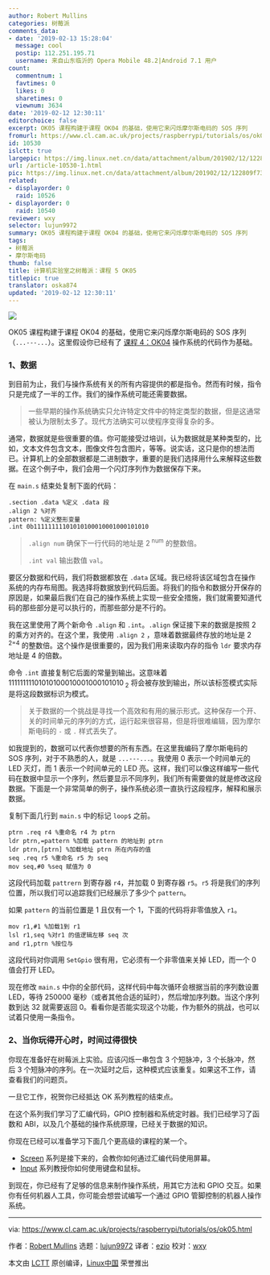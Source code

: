 ```yaml
---
author: Robert Mullins
categories: 树莓派
comments_data:
- date: '2019-02-13 15:28:04'
  message: cool
  postip: 112.251.195.71
  username: 来自山东临沂的 Opera Mobile 48.2|Android 7.1 用户
count:
  commentnum: 1
  favtimes: 0
  likes: 0
  sharetimes: 0
  viewnum: 3634
date: '2019-02-12 12:30:11'
editorchoice: false
excerpt: OK05 课程构建于课程 OK04 的基础，使用它来闪烁摩尔斯电码的 SOS 序列
fromurl: https://www.cl.cam.ac.uk/projects/raspberrypi/tutorials/os/ok05.html
id: 10530
islctt: true
largepic: https://img.linux.net.cn/data/attachment/album/201902/12/122809f73x8z1xl73xhhm7.jpg
url: /article-10530-1.html
pic: https://img.linux.net.cn/data/attachment/album/201902/12/122809f73x8z1xl73xhhm7.jpg.thumb.jpg
related:
- displayorder: 0
  raid: 10526
- displayorder: 0
  raid: 10540
reviewer: wxy
selector: lujun9972
summary: OK05 课程构建于课程 OK04 的基础，使用它来闪烁摩尔斯电码的 SOS 序列
tags:
- 树莓派
- 摩尔斯电码
thumb: false
title: 计算机实验室之树莓派：课程 5 OK05
titlepic: true
translator: oska874
updated: '2019-02-12 12:30:11'
---
```


![](/data/attachment/album/201902/12/122809f73x8z1xl73xhhm7.jpg)


OK05 课程构建于课程 OK04 的基础，使用它来闪烁摩尔斯电码的 SOS 序列（`...---...`）。这里假设你已经有了 [课程 4：OK04](/article-10526-1.html) 操作系统的代码作为基础。


### 1、数据


到目前为止，我们与操作系统有关的所有内容提供的都是指令。然而有时候，指令只是完成了一半的工作。我们的操作系统可能还需要数据。



> 
> 一些早期的操作系统确实只允许特定文件中的特定类型的数据，但是这通常被认为限制太多了。现代方法确实可以使程序变得复杂的多。
> 
> 
> 


通常，数据就是些很重要的值。你可能接受过培训，认为数据就是某种类型的，比如，文本文件包含文本，图像文件包含图片，等等。说实话，这只是你的想法而已。计算机上的全部数据都是二进制数字，重要的是我们选择用什么来解释这些数据。在这个例子中，我们会用一个闪灯序列作为数据保存下来。


在 `main.s` 结束处复制下面的代码：



```
.section .data %定义 .data 段
.align 2 %对齐
pattern: %定义整形变量
.int 0b11111111101010100010001000101010
```


> 
> `.align num` 确保下一行代码的地址是 2<sup> num</sup> 的整数倍。
> 
> 
> `.int val` 输出数值 `val`。
> 
> 
> 


要区分数据和代码，我们将数据都放在 `.data` 区域。我已经将该区域包含在操作系统的内存布局图。我选择将数据放到代码后面。将我们的指令和数据分开保存的原因是，如果最后我们在自己的操作系统上实现一些安全措施，我们就需要知道代码的那些部分是可以执行的，而那些部分是不行的。


我在这里使用了两个新命令 `.align` 和 `.int`。`.align` 保证接下来的数据是按照 2 的乘方对齐的。在这个里，我使用 `.align 2` ，意味着数据最终存放的地址是 2<sup> 2=4</sup> 的整数倍。这个操作是很重要的，因为我们用来读取内存的指令 `ldr` 要求内存地址是 4 的倍数。


命令 `.int` 直接复制它后面的常量到输出。这意味着 11111111101010100010001000101010<sub> 2</sub> 将会被存放到输出，所以该标签模式实际是将这段数据标识为模式。



> 
> 关于数据的一个挑战是寻找一个高效和有用的展示形式。这种保存一个开、关的时间单元的序列的方式，运行起来很容易，但是将很难编辑，因为摩尔斯电码的 `-` 或 `.` 样式丢失了。
> 
> 
> 


如我提到的，数据可以代表你想要的所有东西。在这里我编码了摩尔斯电码的 SOS 序列，对于不熟悉的人，就是 `...---...`。我使用 0 表示一个时间单元的 LED 灭灯，而 1 表示一个时间单元的 LED 亮。这样，我们可以像这样编写一些代码在数据中显示一个序列，然后要显示不同序列，我们所有需要做的就是修改这段数据。下面是一个非常简单的例子，操作系统必须一直执行这段程序，解释和展示数据。


复制下面几行到 `main.s` 中的标记 `loop$` 之前。



```
ptrn .req r4 %重命名 r4 为 ptrn
ldr ptrn,=pattern %加载 pattern 的地址到 ptrn
ldr ptrn,[ptrn] %加载地址 ptrn 所在内存的值
seq .req r5 %重命名 r5 为 seq
mov seq,#0 %seq 赋值为 0
```

这段代码加载 `pattrern` 到寄存器 `r4`，并加载 0 到寄存器 `r5`。`r5` 将是我们的序列位置，所以我们可以追踪我们已经展示了多少个 `pattern`。


如果 `pattern` 的当前位置是 1 且仅有一个 1，下面的代码将非零值放入 `r1`。



```
mov r1,#1 %加载1到 r1
lsl r1,seq %对r1 的值逻辑左移 seq 次
and r1,ptrn %按位与
```

这段代码对你调用 `SetGpio` 很有用，它必须有一个非零值来关掉 LED，而一个 0 值会打开 LED。


现在修改 `main.s` 中你的全部代码，这样代码中每次循环会根据当前的序列数设置 LED，等待 250000 毫秒（或者其他合适的延时），然后增加序列数。当这个序列数到达 32 就需要返回 0。看看你是否能实现这个功能，作为额外的挑战，也可以试着只使用一条指令。


### 2、当你玩得开心时，时间过得很快


你现在准备好在树莓派上实验。应该闪烁一串包含 3 个短脉冲，3 个长脉冲，然后 3 个短脉冲的序列。在一次延时之后，这种模式应该重复。如果这不工作，请查看我们的问题页。


一旦它工作，祝贺你已经抵达 OK 系列教程的结束点。


在这个系列我们学习了汇编代码，GPIO 控制器和系统定时器。我们已经学习了函数和 ABI，以及几个基础的操作系统原理，已经关于数据的知识。


你现在已经可以准备学习下面几个更高级的课程的某一个。


* [Screen](https://www.cl.cam.ac.uk/projects/raspberrypi/tutorials/os/screen01.html) 系列是接下来的，会教你如何通过汇编代码使用屏幕。
* [Input](https://www.cl.cam.ac.uk/projects/raspberrypi/tutorials/os/input01.html) 系列教授你如何使用键盘和鼠标。


到现在，你已经有了足够的信息来制作操作系统，用其它方法和 GPIO 交互。如果你有任何机器人工具，你可能会想尝试编写一个通过 GPIO 管脚控制的机器人操作系统。




---


via: <https://www.cl.cam.ac.uk/projects/raspberrypi/tutorials/os/ok05.html>


作者：[Robert Mullins](http://www.cl.cam.ac.uk/%7Erdm34) 选题：[lujun9972](https://github.com/lujun9972) 译者：[ezio](https://github.com/oska874) 校对：[wxy](https://github.com/wxy)


本文由 [LCTT](https://github.com/LCTT/TranslateProject) 原创编译，[Linux中国](https://linux.cn/) 荣誉推出